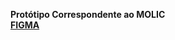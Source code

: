**Protótipo Correspondente ao MOLIC**  
**[FIGMA](https://www.figma.com/design/zapu0t1CIUgrUWoQN7g7c0/IHC-Figma?node-id=0-1&t=LNTDxBWcOJI5FYGm-1)**

